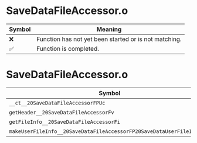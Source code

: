 # SaveDataFileAccessor.o
| Symbol | Meaning 
| ------------- | ------------- 
| :x: | Function has not yet been started or is not matching. 
| :white_check_mark: | Function is completed. 


# SaveDataFileAccessor.o
| Symbol | Decompiled? |
| ------------- | ------------- |
| `__ct__20SaveDataFileAccessorFPUc` | :x: |
| `getHeader__20SaveDataFileAccessorFv` | :x: |
| `getFileInfo__20SaveDataFileAccessorFi` | :x: |
| `makeUserFileInfo__20SaveDataFileAccessorFP20SaveDataUserFileInfoPCc` | :x: |

